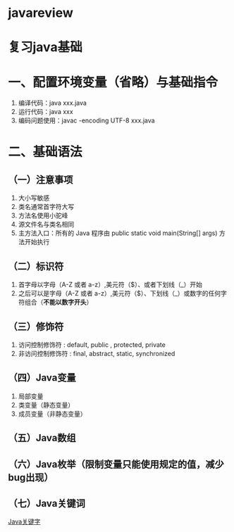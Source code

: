 # javareview
# 复习java基础

# 一、配置环境变量（省略）与基础指令
1. 编译代码：java xxx.java
2. 运行代码：java xxx
3. 编码问题使用：javac -encoding UTF-8 xxx.java

# 二、基础语法
## （一）注意事项
1. 大小写敏感
2. 类名通常首字符大写
3. 方法名使用小驼峰
4. 源文件名与类名相同
5. 主方法入口：所有的 Java 程序由 public static void main(String[] args) 方法开始执行

## （二）标识符
1. 首字母以字母（A-Z 或者 a-z）,美元符（$）、或者下划线（_）开始
2. 之后可以是字母（A-Z 或者 a-z）,美元符（$）、下划线（_）或数字的任何字符组合（**不能以数字开头**）

## （三）修饰符
1. 访问控制修饰符 : default, public , protected, private
2. 非访问控制修饰符 : final, abstract, static, synchronized

## （四）Java变量
1. 局部变量
2. 类变量（静态变量）
3. 成员变量（非静态变量）

## （五）Java数组

## （六）Java枚举（限制变量只能使用规定的值，减少bug出现）

## （七）Java关键词
[Java关键字](链接地址)
